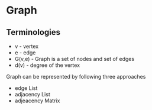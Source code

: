# Graph

## Terminologies
  - v - vertex
  - e - edge
  - G(v,e) - Graph is a set of nodes and set of edges
  - d(v) - degree of the vertex
  
 Graph can be represented by following three approaches
  - edge List
  - adjacency List
  - adjeacency Matrix
  
